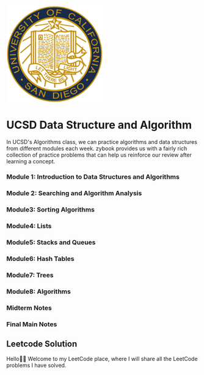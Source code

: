 <img src="UCSD.png" style="width:50%; height:auto;">

# UCSD Data Structure and Algorithm

In UCSD's Algorithms class, we can practice algorithms and data structures from different modules each week. zybook provides us with a fairly rich collection of practice problems that can help us reinforce our review after learning a concept.

### Module 1: Introduction to Data Structures and Algorithms

### Module 2: Searching and Algorithm Analysis

### Module3: Sorting Algorithms

### Module4: Lists

### Module5: Stacks and Queues

### Module6: Hash Tables

### Module7: Trees

### Module8: Algorithms

### Midterm Notes

### Final Main Notes



##  Leetcode Solution 
Hello👋🏻 Welcome to my LeetCode place, where I will share all the LeetCode problems I have solved.


